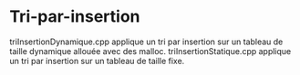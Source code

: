 # Tri-par-insertion
triInsertionDynamique.cpp applique un tri par insertion sur un tableau de taille dynamique allouée avec des malloc.
triInsertionStatique.cpp applique un tri par insertion sur un tableau de taille fixe.

